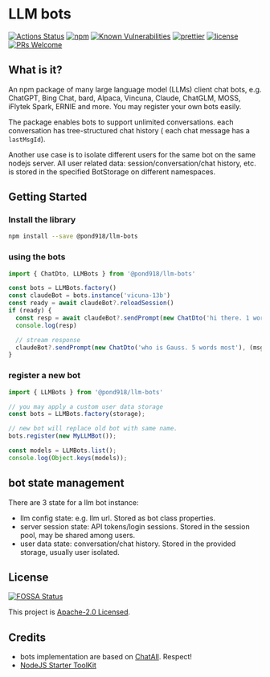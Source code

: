 # LLM bots

[![Actions Status](https://github.com/pond918/llm-bots/workflows/ci/badge.svg)](https://github.com/pond918/llm-bots/actions)
[![npm](https://img.shields.io/npm/v/@pond918/llm-bots.svg)](https://www.npmjs.com/package/@pond918/llm-bots)
[![Known Vulnerabilities](https://snyk.io/test/github/pond918/llm-bots/badge.svg?targetFile=package.json)](https://snyk.io/test/github/pond918/llm-bots?targetFile=package.json)
[![prettier](https://img.shields.io/badge/code_style-prettier-ff69b4.svg?style=flat)](https://github.com/prettier/prettier)
[![license](https://img.shields.io/npm/l/l@pond918/lm-bots.svg)](https://www.npmjs.com/package/@pond918/llm-bots)
[![PRs Welcome](https://img.shields.io/badge/PRs-welcome-brightgreen.svg?style=flat-square)](https://makeapullrequest.com)

## What is it?

An npm package of many large language model (LLMs) client chat bots, e.g. ChatGPT, Bing Chat, bard, Alpaca, Vincuna, Claude, ChatGLM, MOSS, iFlytek Spark, ERNIE and more. You may register your own bots easily.

The package enables bots to support unlimited conversations. each conversation has tree-structured chat history ( each chat message has a `lastMsgId`).

Another use case is to isolate different users for the same bot on the same nodejs server. All user related data: session/conversation/chat history, etc. is stored in the specified BotStorage on different namespaces.

## Getting Started

### Install the library

```sh
npm install --save @pond918/llm-bots
```

### using the bots

```typescript
import { ChatDto, LLMBots } from '@pond918/llm-bots'

const bots = LLMBots.factory()
const claudeBot = bots.instance('vicuna-13b')
const ready = await claudeBot?.reloadSession()
if (ready) {
  const resp = await claudeBot?.sendPrompt(new ChatDto('hi there. 1 word most'))
  console.log(resp)

  // stream response
  claudeBot?.sendPrompt(new ChatDto('who is Gauss. 5 words most'), (msg) => console.log(msg))
}
```

### register a new bot

```typescript
import { LLMBots } from '@pond918/llm-bots'

// you may apply a custom user data storage
const bots = LLMBots.factory(storage);

// new bot will replace old bot with same name.
bots.register(new MyLLMBot());

const models = LLMBots.list();
console.log(Object.keys(models));
```

## bot state management

There are 3 state for a llm bot instance:

- llm config state: e.g. llm url. Stored as bot class properties.
- server session state: API tokens/login sessions. Stored in the session pool, may be shared among users.
- user data state: conversation/chat history. Stored in the provided storage, usually user isolated.

## License

[![FOSSA Status](https://app.fossa.com/api/projects/git%2Bgithub.com%2Fpond918%2Fllm-bots.svg?type=shield)](https://app.fossa.com/projects/git%2Bgithub.com%2Fpond918%2Fllm-bots?ref=badge_shield)

This project is [Apache-2.0 Licensed](LICENSE).

## Credits

- bots implementation are based on [ChatAll](https://github.com/sunner/ChatALL). Respect!
- [NodeJS Starter ToolKit](https://github.com/vitorsalgado/create-nodejs-ts)

